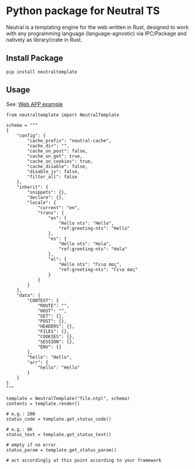 Python package for Neutral TS
=============================

Neutral is a templating engine for the web written in Rust, designed to work with any programming language (language-agnostic) via IPC/Package and natively as library/crate in Rust.

Install Package
---------------

```
pip install neutraltemplate
```

Usage
-----

See: [Web APP example](https://github.com/FranBar1966/neutraltemplate/tree/master/examples)

```
from neutraltemplate import NeutralTemplate

schema = """
{
    "config": {
        "cache_prefix": "neutral-cache",
        "cache_dir": "",
        "cache_on_post": false,
        "cache_on_get": true,
        "cache_on_cookies": true,
        "cache_disable": false,
        "disable_js": false,
        "filter_all": false
    },
    "inherit": {
        "snippets": {},
        "declare": {},
        "locale": {
            "current": "en",
            "trans": {
                "en": {
                    "Hello nts": "Hello",
                    "ref:greeting-nts": "Hello"
                },
                "es": {
                    "Hello nts": "Hola",
                    "ref:greeting-nts": "Hola"
                },
                "el": {
                    "Hello nts": "Γεια σας",
                    "ref:greeting-nts": "Γεια σας"
                }
            }
        }
    },
    "data": {
        "CONTEXT": {
            "ROUTE": "",
            "HOST": "",
            "GET": {},
            "POST": {},
            "HEADERS": {},
            "FILES": {},
            "COOKIES": {},
            "SESSION": {},
            "ENV": {}
        },
        "hello": "Hello",
        "arr": {
            "hello": "Hello"
        }
    }
}
"""

template = NeutralTemplate("file.ntpl", schema)
contents = template.render()

# e.g.: 200
status_code = template.get_status_code()

# e.g.: OK
status_text = template.get_status_text()

# empty if no error
status_param = template.get_status_param()

# act accordingly at this point according to your framework

```
